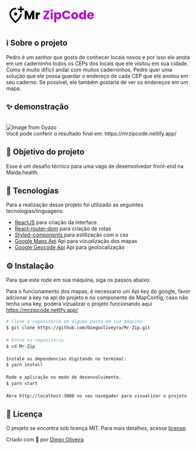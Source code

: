 # <img src="./src/assets/logo.svg" alt="Logo" width="250" />

## ℹ️ Sobre o projeto

Pedro é um senhor que gosta de conhecer locais novos e por isso ele anota em um caderninho todos os CEPs dos locais que ele visitou em sua cidade. Como é muito difícil andar com muitos caderninhos, Pedro quer uma solução que ele possa guardar o endereço de cada CEP que ele anotou em seu caderno. Se possível, ele também gostaria de ver os endereços em um mapa.

## ✨ demonstração

</br>

<img src="https://i.gyazo.com/3dee099f5de1718001375fd37c14a14f.gif" alt="Image from Gyazo" width="1270"/>

</br>
Você pode conferir o resultado final em: https://mrzipcode.netlify.app/

## 🎯 Objetivo do projeto

Esse é um desafio técnico para uma vaga de desenvolvedor front-end na Maida.health.

## 📝 Tecnologias

Para a realização desse projeto foi utilizado as seguintes tecnologias/linguagens:

- [ReactJS](https://pt-br.reactjs.org) para criação da interface
- [React-router-dom](https://www.npmjs.com/package/react-router-dom) para criação de rotas
- [Styled-components ](https://styled-components.com/) para estilização com o css
- [Google Maps Api](https://developers.google.com/maps?hl=pt-br) Api para vizualização dos mapas
- [Google Geocode Api](https://developers.google.com/maps/documentation/geocoding/start) Api para geolocalização

## ⚙️ Instalação

Para que este rode em sua máquina, siga os passos abaixo:

Para o funcionamento dos mapas, é necessario um Api key do google, favor adcionar a key na api do projeto e no componente de MapConfig,
caso não tenha uma key, podera vizualizar o projeto funcionando aqui https://mrzipcode.netlify.app/

```bash
# Clone o repositório em alguma pasta em sua máquina
$ git clone https://github.com/Diegooliveyra/Mr-Zip.git

# Entre no repositório
$ cd Mr-Zip

Instale as dependencias digitando no termimal:
$ yarn install

Rode a aplicação no modo de desenvolvimento.
$ yarn start

Abra http://localhost:3000 no seu navegador para visualizar o projeto
```

## 📝 Licença

<p>O projeto se encontra sob licença MIT. Para mais detalhes, acesse <a href='LICENSE'>license<a>.</p>
<p>Criado com 💙 por <a href='https://github.com/Diegooliveyra/' target='blank'>Diego Oliveira</a></p>
